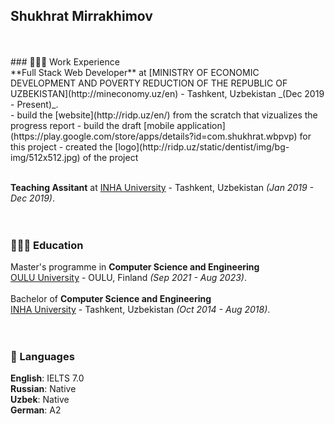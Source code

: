 ## Shukhrat Mirrakhimov<br>
<br>
<br>
### 👩🏼‍💻 Work Experience<br>
**Full Stack Web Developer** at [MINISTRY OF ECONOMIC DEVELOPMENT AND POVERTY
REDUCTION OF THE REPUBLIC OF UZBEKISTAN](http://mineconomy.uz/en) - Tashkent, Uzbekistan _(Dec 2019 - Present)_.<br>
  - build the [website](http://ridp.uz/en/) from the scratch that vizualizes the progress report
  - build the draft [mobile application](https://play.google.com/store/apps/details?id=com.shukhrat.wbpvp) for this project
  - created the [logo](http://ridp.uz/static/dentist/img/bg-img/512x512.jpg) of the project<br><br>
  
**Teaching Assitant** at [INHA University](https://inha.uz/) - Tashkent, Uzbekistan _(Jan 2019 - Dec 2019)_.<br>
<br>
<br>
### 👩🏼‍🎓 Education
Master's programme in **Computer Science and Engineering**<br>
[OULU University](https://www.oulu.fi/en) - OULU, Finland _(Sep 2021 - Aug 2023)_.<br>
<br>
Bachelor of **Computer Science and Engineering**<br>
[INHA University](https://inha.uz/) - Tashkent, Uzbekistan _(Oct 2014 - Aug 2018)_.<br>
<br>
<br>
### 💬 Languages<br>
**English**: IELTS 7.0<br>
**Russian**: Native<br>
**Uzbek**: Native<br>
**German**: A2<br>
